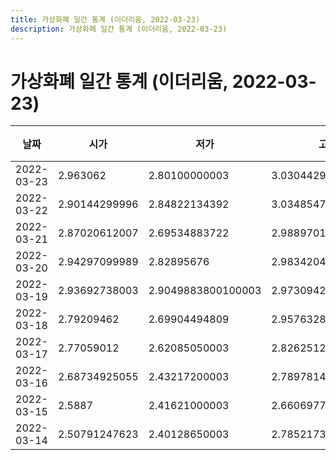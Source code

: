 ```yaml
---
title: 가상화폐 일간 통계 (이더리움, 2022-03-23)
description: 가상화폐 일간 통계 (이더리움, 2022-03-23)
---
```



가상화폐 일간 통계 (이더리움, 2022-03-23)
===

|날짜|시가|저가|고가|종가|비고|
|--|--|--|--|--|--|
|2022-03-23|2.963062|2.80100000003|3.0304429800399997|2.96746918003|    |
|2022-03-22|2.90144299996|2.84822134392|3.03485477178|3.005477|    |
|2022-03-21|2.87020612007|2.69534883722|2.98897010997|2.90627299997|    |
|2022-03-20|2.94297099989|2.82895676|2.98342049554|2.85380696002|    |
|2022-03-19|2.93692738003|2.9049883800100003|2.9730942199699997|2.94297099989|    |
|2022-03-18|2.79209462|2.69904494809|2.9576328800000002|2.94331158004|    |
|2022-03-17|2.77059012|2.62085050003|2.82625121999|2.82625121999|    |
|2022-03-16|2.68734925055|2.43217200003|2.7897814397799996|2.7577144199999997|    |
|2022-03-15|2.5887|2.41621000003|2.66069777401|2.61976996|    |
|2022-03-14|2.50791247623|2.40128650003|2.7852173913100002|2.58582058582|    |
